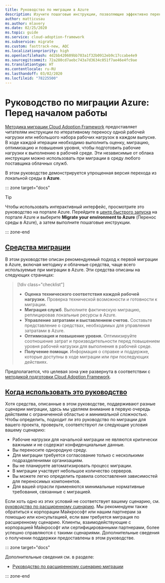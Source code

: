 ```yaml
---
title: Руководство по миграции в Azure
description: Изучите пошаговые инструкции, позволяющие эффективно перенести службы организации в Azure.
author: matticusau
ms.author: mlavery
ms.date: 02/25/2020
ms.topic: guide
ms.service: cloud-adoption-framework
ms.subservice: migrate
ms.custom: fasttrack-new, AQC
ms.localizationpriority: high
ms.openlocfilehash: 4d2bb420609bb703a1f32b0912eb9c17ccabe4e9
ms.sourcegitcommit: 72a280cd7aebc743a7d3634c051f7ae46e4fc9ae
ms.translationtype: HT
ms.contentlocale: ru-RU
ms.lasthandoff: 03/02/2020
ms.locfileid: "78225500"
---
```

# <a name="azure-migration-guide-before-you-start"></a>Руководство по миграции Azure: Перед началом работы

[Методика миграции Cloud Adoption Framework](../index.md) предоставляет читателям инструкции по итеративному переносу одной рабочей нагрузки или небольшого набора рабочих нагрузок в каждом выпуске. В ходе каждой итерации необходимо выполнить оценку, миграцию, оптимизацию и повышения уровня, чтобы подготовить рабочие нагрузки к выполнению в рабочей среде. Эти независимые от облака инструкции можно использовать при миграции в среду любого поставщика облачных служб.

В этом руководстве демонстрируется упрощенная версия перехода из локальной среды в **Azure**.

::: zone target="docs"

> [!TIP]
> Чтобы использовать интерактивный интерфейс, просмотрите это руководство на портале Azure. Перейдите в [центр быстрого запуска](https://portal.azure.com/?feature.quickstart=true#blade/Microsoft_Azure_Resources/QuickstartCenterBlade) на портале Azure и выберите **Migrate your environment to Azure** (Перенос среды в Azure), а затем выполните пошаговые инструкции.

::: zone-end

## <a name="migration-tools"></a>[Средства миграции](#tab/MigrationTools)

В этом руководстве описан рекомендуемый подход к первой миграции в Azure, включая методику и облачные средства, чаще всего используемые при миграции в Azure. Эти средства описаны на следующих страницах:

> [!div class="checklist"]
>
> - **Оценка технического соответствия каждой рабочей нагрузки.** Проверка технической возможности и готовности к миграции.
> - **Миграция служб**. Выполните фактическую миграцию, реплицировав локальные ресурсы в Azure.
> - **Управление затратами и выставлением счетов.** Составьте представление о средствах, необходимых для управления затратами в Azure.
> - **Оптимизация и повышение уровня.** Оптимизируйте соотношение затрат и производительности перед повышением уровня рабочей нагрузки для выполнения в рабочей среде.
> - **Получение помощи**. Информация о справке и поддержке, которые доступны в ходе миграции или при последующих действиях.

Предполагается, что целевая зона уже развернута в соответствии с [методикой подготовки Cloud Adoption Framework](../../ready/index.md).

## <a name="when-to-use-this-guide"></a>[Когда использовать это руководство](#tab/WhenToUseThisGuide)

Хотя средства, описанные в этом руководстве, поддерживают разные сценарии миграции, здесь мы уделяем внимание в первую очередь действиям с ограниченной областью и _минимальной сложностью_. Чтобы определить, подходит ли это руководство по миграции для вашего проекта, проверьте, соответствуют ли следующие условия вашему сценарию:

- Рабочие нагрузки для начальной миграции не являются критически важными и не содержат конфиденциальные данные.
- Вы переносите однородную среду.
- Для миграции требуется согласование только с несколькими подразделениями организациям.
- Вы не планируете автоматизировать процесс миграции.
- В миграции участвует небольшое количество серверов.
- Вы можете легко определить правила сопоставления зависимостей для переносимых компонентов.
- Для вашей отрасли применяются минимальные нормативные требования, связанные с миграцией.

Если хоть одно из этих условий не соответствует вашему сценарию, см. [руководство по расширенному сценарию](../expanded-scope/index.md). Мы рекомендуем также обратиться к корпорации Майкрософт или нашим партнерам за помощью или консультацией, если вам требуется миграция по расширенному сценарию. Клиенты, взаимодействующие с корпорацией Майкрософт или сертифицированными партнерами, более успешно справляются с такими сценариями. Дополнительные сведения о получении поддержки предоставлены в этом руководстве.

<!-- markdownlint-enable MD033 -->

::: zone target="docs"

Дополнительные сведения см. в разделе:

- [Руководство по расширенному сценарию миграции](../expanded-scope/index.md)

::: zone-end
